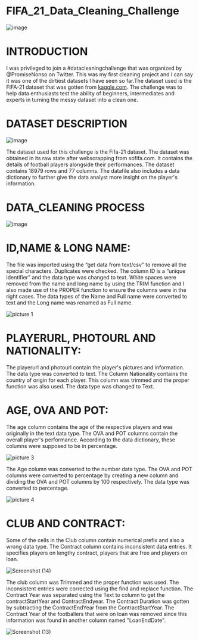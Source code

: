 # FIFA_21_Data_Cleaning_Challenge

![image](https://user-images.githubusercontent.com/127632796/228795998-338f1229-2205-46a3-8b02-cc9e5db55961.png)

# INTRODUCTION

I was privileged to join a #datacleaningchallenge that was organized by @PromiseNonso on Twitter. This was my first cleaning project and I can say it was one of the dirtiest datasets I have seen so far.The dataset used is the FIFA-21 dataset that was gotten from [kaggle.com](https://www.kaggle.com/datasets/yagunnersya/fifa-21-messy-raw-dataset-for-cleaning-exploring). The challenge was to help data enthusiasts test the ability of beginners, intermediates and experts in turning the messy dataset into a clean one.

# DATASET DESCRIPTION

![image](https://user-images.githubusercontent.com/127632796/228798316-6f48d90e-06d0-4604-9223-22402b97a516.png)

The dataset used for this challenge is the Fifa-21 dataset. The dataset was obtained in its raw state after webscrapping from sofifa.com. It contains the details of football players alongside their performances. The dataset contains 18979 rows and 77 columns. The datafile also includes a data dictionary to further give the data analyst more insight on the player's information.

# DATA_CLEANING PROCESS

![image](https://user-images.githubusercontent.com/127632796/228799912-414d86d7-4307-495b-b2a0-197217c50a87.png)

# ID,NAME & LONG NAME:

The file was imported using the “get data from text/csv” to remove all the special characters. Duplicates were checked. The column ID is a “unique identifier” and the data type was changed to text. White spaces were removed from the name and long name by using the TRIM function and I also made use of the PROPER function to ensure the columns were in the right cases. The data types of the Name and Full name were converted to text and the Long name was renamed as Full name.

![picture 1](https://user-images.githubusercontent.com/127632796/228802585-66a3a96e-60ba-4aec-8c12-8c8ca4e53075.png)

# PLAYERURL, PHOTOURL AND NATIONALITY:

The playerurl and photourl contain the player's pictures and information. The data type was converted to text. The Column Nationality contains the country of origin for each player. This column was trimmed and the proper function was also used. The data type was changed to Text.

# AGE, OVA AND POT: 

The age column contains the age of the respective players and was originally in the text data type. The OVA and POT columns contain the overall player's performance. According to the data dictionary, these columns were supposed to be in percentage.

![picture 3](https://user-images.githubusercontent.com/127632796/228806011-7beffd40-7723-4bf3-810e-cd7eb8e95c63.png)

The Age column was converted to the number data type. The OVA and POT columns were converted to percentage by creating a new column and dividing the OVA and POT columns by 100 respectively. The data type was converted to percentage.

![picture 4](https://user-images.githubusercontent.com/127632796/228806514-c67a20e2-00f7-411d-8e48-ac3f4b8f4e94.png)

# CLUB AND CONTRACT:

Some of the cells in the Club column contain numerical prefix and also a wrong data type. The Contract column contains inconsistent data entries. It specifies players on lengthy contract, players that are free and players on loan.

![Screenshot (14)](https://user-images.githubusercontent.com/127632796/228808965-5e756f30-8b39-4115-84a7-54b08b03d80a.png)

The club column was Trimmed and the proper function was used. The inconsistent entries were corrected using the find and replace function. The Contract Year was separated using the Text to column to get the contractStartYear and ContractEndyear. The Contract Duration was gotten by subtracting the ContractEndYear from the ContractStartYear. The Contract Year of the footballers that were on loan was removed since this information was found in another column named "LoanEndDate".

![Screenshot (13)](https://user-images.githubusercontent.com/127632796/228811048-a219bce5-7da3-4ce9-b488-4b6444f0b960.png)



